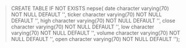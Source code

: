 > CREATE TABLE IF NOT EXISTS nepse(
date character varying(70) NOT NULL DEFAULT '',
ticker character varying(70) NOT NULL DEFAULT '',
high character varying(70) NOT NULL DEFAULT '',
close character varying(70) NOT NULL DEFAULT '',
low character varying(70) NOT NULL DEFAULT '',
volume character varying(70) NOT NULL DEFAULT '',
open character varying(70) NOT NULL DEFAULT '');